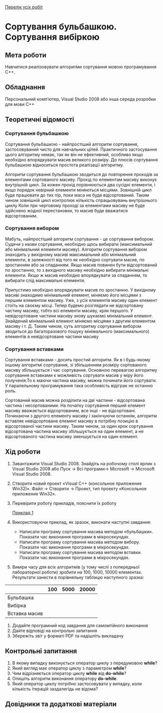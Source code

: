 [Перелік усіх робіт](README.md)

# Сортування бульбашкою. Сортування вибіркою

## Мета роботи 

Навчитися реалізовувати алгоритми сортування мовою програмування С++.

## Обладнання

Персональний комп’ютер, Visual Studio 2008 або інша середа розробки для мови C++

## Теоретичні відомості

### Сортування бульбашкою 

Сортування бульбашкою - найпростіший алгоритм сортування, застосовуваний чисто для навчальних цілей. Практичного застосування цього алгоритму немає, так як він не ефективний, особливо якщо необхідно впорядкувати масив великого розміру. До плюсів сортування бульбашкою відноситься простота реалізації алгоритму.

Алгоритм сортування бульбашкою зводиться до повторення проходів за елементами сортованого масиву. Прохід по елементам масиву виконує внутрішній цикл. За кожен прохід порівнюються два сусідні елементи, і якщо порядок невірний елементи міняються місцями. Зовнішній цикл буде працювати до тих пір, поки маса не буде відсортований. Таким чином зовнішній цикл контролює кількість спрацьовувань внутрішнього циклу Коли при черговому проході за елементами масиву не буде здійснено жодної перестановки, то масив буде вважатися відсортованим.

### Сортування вибором 

Мабуть, найпростіший алгоритм сортування - це сортування вибором. Судячи з назви сортування, необхідно щось вибирати (максимальний або мінімальний елементи масиву). Алгоритм сортування вибором знаходить у вихідному масиві максимальний або мінімальний елементи, в залежності від того як необхідно сортувати масив, по зростанням або за спаданням. Якщо масив повинен бути відсортований по зростанню, то з вихідного масиву необхідно вибирати мінімальні елементи. Якщо ж масив необхідно впорядкувати за спаданням, то вибирати слід максимальні елементи.

Припустимо необхідно впорядкувати масив по зростанню. У вихідному масиві знаходимо мінімальний елемент, міняємо його місцями з першим елементом масиву. Уже, з усіх елементів масиву один елемент стоїть на своєму місці. Тепер будемо розглядати не відсортовану частину масиву, тобто всі елементи масиву, крім першого. У невідсортоване частини масиву знову шукаємо мінімальний елемент. Знайдений мінімальний елемент міняємо місцями з другим елементом масиву і т. Д. Таким чином, суть алгоритму сортування вибором зводиться до багаторазового пошуку мінімального (максимального) елементів в невідсортоване частини масиву

### Сортування вставками 

Сортування вставками - досить простий алгоритм. Як в і будь-якому іншому алгоритмі сортування, зі збільшенням розміру сортованого масиву збільшується і час сортування. Основною перевагою алгоритму сортування вставками є можливість сортувати масив у міру його полученія.То є маючи частина масиву, можна починати його сортувати. У паралельному програмування така особливість відіграє не останню роль.

Сортований масив можна розділити на дві частини - відсортована частина і несортованими. На початку сортування перший елемент масиву вважається відсортованим, все інші - не відсортовані. Починаючи з другого елементу масиву і закінчуючи останнім, алгоритм вставляє невідсортоване елемент масиву в потрібну позицію в відсортованої частини масиву. Таким чином, за один крок сортування відсортована частина масиву збільшується на один елемент, а не відсортованого частина масиву зменшується на один елемент. 

## Хід роботи

1. Завантажити Visual Studio 2008. Знайдіть на робочому столі ярлик з Visual Studio 2008 або Пуск → Всі програми→ Microsoft → Microsoft Visual Studio 2008.

2. Створити новий проект «Visual C++ (консольное приложение Win32)». Файл → Cтворити → Проект, тип проекту «Консольное приложение Win32».

3. Перевірити роботу прикладів, пояснити їх роботу
    
    [Приклад 1](../lab-08/)

4. Використовуючи приклад, як зразок, виконати наступні завдання:
	* Написати програму сортування масива методом «бульбашки». Показати час виконання програми в мікросекундах.
	* Написати програму сортування масива методом вибору. Показати час виконання програми в мікросекундах.
	* Написати програму сортування масива методом вставки. Показати час виконання програми в мікросекундах.

5. Виміри часу для всіх алгоритмів (у тому числі з попередньої лабораторної роботи) зробити на 100, 1000, 10000  елементах. Результати занести в порівняльну таблицю наступного зразка:

|               | 100 | 5000 | 20000 |
| ------------- | --- | ---- | ----- |
| Бульбашка     |     |      |       |
| Вибірка       |     |      |       |
| Вставка масив |     |      |       |

1. Додайте програмний код завдання для самомтійного виконання
2.  Дайте відповіді на контрольні запитання
3.  Збережіть звіт у форматі PDF та надішліть викладачу

## Контрольні запитання

1. В якому випадку виконується оператор циклу з передумовою **while**?
2. Який вигляд має оператор циклу з параметром **while**?
3. Чим відрізняється оператор циклу **while** від **do-while**?
4. Опишіть алгоритм виконання оператору **do-while**.
5. Який оператор циклу потрібно застосовувати у випадку, коли кількість ітерацій заздалегідь не відома?


## Довідники та додаткові матеріали